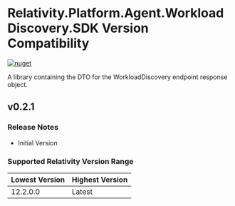 # Relativity.Platform.Agent.WorkloadDiscovery.SDK Version Compatibility

[![nuget](https://img.shields.io/nuget/v/Relativity.Platform.Agent.WorkloadDiscovery.SDK.svg)](https://www.nuget.org/packages/Relativity.Platform.Agent.WorkloadDiscovery.SDK)

A library containing the DTO for the WorkloadDiscovery endpoint response object.


## v0.2.1

### Release Notes

- Initial Version

### Supported Relativity Version Range

Lowest Version | Highest Version
--- | ---
12.2.0.0 | Latest